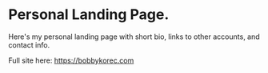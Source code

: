 # Personal Landing Page.
Here's my personal landing page with short bio, links to other accounts, and contact info. 

Full site here: 
https://bobbykorec.com

